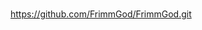 ### 

<!--
**FrimmGod/FrimmGod** is a ✨ _special_ ✨ repository because its `README.md` (this file) appears on your GitHub profile.

Here are some ideas to get you started:

- 🔭 I’m currently working on ...
- 🌱 I’m currently learning ...C# и Unity
- 👯 I’m looking to collaborate on ...
- 🤔 I’m looking for help with ... realize Duel2Bots
- 💬 Ask me about ... my knowledge
- 📫 How to reach me: ...
- 😄 Pronouns: ...
- ⚡ Fun fact: ... Frimm- Gordon Freeman; God-God
-->
https://github.com/FrimmGod/FrimmGod.git
